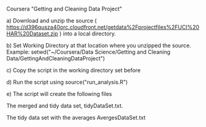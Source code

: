 Coursera "Getting and Cleaning Data Project"

a) Download and unzip the source ( https://d396qusza40orc.cloudfront.net/getdata%2Fprojectfiles%2FUCI%20HAR%20Dataset.zip ) into a local directory.

b) Set Working Directory at that location where you unzipped the source. 
Example: setwd("~/Coursera/Data Science/Getting and Cleaning Data/GettingAndCleaningDataProject")

c) Copy the script in the working directory set before

d) Run the script using source("run_analysis.R")

e) The script will create the following files

The merged and tidy data set, tidyDataSet.txt.

The tidy data set with the averages AvergesDataSet.txt



